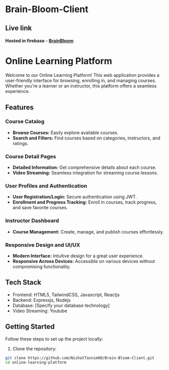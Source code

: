 # Brain-Bloom-Client 
## Live link
#### Hosted in firebase - [BrainBloom](https://brain-bloom.web.app/)
# Online Learning Platform

Welcome to our Online Learning Platform! This web application provides a user-friendly interface for browsing, enrolling in, and managing courses. Whether you're a learner or an instructor, this platform offers a seamless experience.

## Features

### Course Catalog

- **Browse Courses:** Easily explore available courses.
- **Search and Filters:** Find courses based on categories, instructors, and ratings.

### Course Detail Pages

- **Detailed Information:** Get comprehensive details about each course.
- **Video Streaming:** Seamless integration for streaming course lessons.

### User Profiles and Authentication

- **User Registration/Login:** Secure authentication using JWT.
- **Enrollment and Progress Tracking:** Enroll in courses, track progress, and save favorite courses.

### Instructor Dashboard

- **Course Management:** Create, manage, and publish courses effortlessly.

### Responsive Design and UI/UX

- **Modern Interface:** Intuitive design for a great user experience.
- **Responsive Across Devices:** Accessible on various devices without compromising functionality.

## Tech Stack

- Frontend: HTML5, TailwindCSS, Javascript, Reactjs
- Backend: Expressjs, Nodejs
- Database: [Specify your database technology]
- Video Streaming: Youtube

## Getting Started

Follow these steps to set up the project locally:

1. Clone the repository:

```bash
git clone https://github.com/NishatTasnim00/Brain-Bloom-Client.git
cd online-learning-platform

